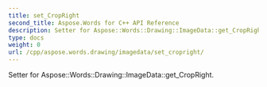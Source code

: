 ```yaml
---
title: set_CropRight
second_title: Aspose.Words for C++ API Reference
description: Setter for Aspose::Words::Drawing::ImageData::get_CropRight. 
type: docs
weight: 0
url: /cpp/aspose.words.drawing/imagedata/set_cropright/
---
```


Setter for Aspose::Words::Drawing::ImageData::get_CropRight. 

